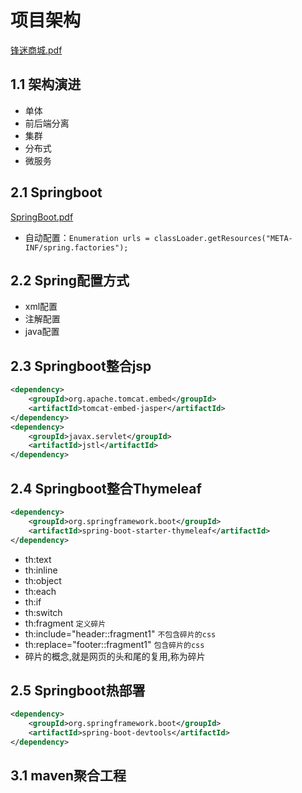 # 项目架构

[锋迷商城.pdf](..\document\锋迷商城.pdf) 

## 1.1 架构演进

- 单体
- 前后端分离
- 集群
- 分布式
- 微服务

## 2.1 Springboot

 [SpringBoot.pdf](..\document\SpringBoot.pdf) 

- 自动配置：`Enumeration urls = classLoader.getResources("META-INF/spring.factories");`

## 2.2 Spring配置方式

- xml配置
- 注解配置
- java配置

## 2.3 Springboot整合jsp

```xml
<dependency>
    <groupId>org.apache.tomcat.embed</groupId>
    <artifactId>tomcat-embed-jasper</artifactId>
</dependency>
<dependency>
    <groupId>javax.servlet</groupId>
    <artifactId>jstl</artifactId>
</dependency>
```

## 2.4 Springboot整合Thymeleaf

```xml
<dependency>
	<groupId>org.springframework.boot</groupId>
	<artifactId>spring-boot-starter-thymeleaf</artifactId>
</dependency>
```

- th:text
- th:inline
- th:object
- th:each
- th:if
- th:switch
- th:fragment `定义碎片`
- th:include="header::fragment1" `不包含碎片的css`
- th:replace="footer::fragment1" `包含碎片的css`
- 碎片的概念,就是网页的头和尾的复用,称为碎片

## 2.5 Springboot热部署

```xml
<dependency>
    <groupId>org.springframework.boot</groupId>
    <artifactId>spring-boot-devtools</artifactId>
</dependency>
```

## 3.1 maven聚合工程



